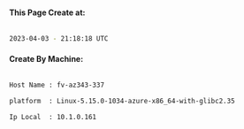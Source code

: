 
   
#### This Page Create at:

```bash

2023-04-03 - 21:18:18 UTC

```

#### Create By Machine:

```bash

Host Name : fv-az343-337

platform  : Linux-5.15.0-1034-azure-x86_64-with-glibc2.35

Ip Local  : 10.1.0.161

```

